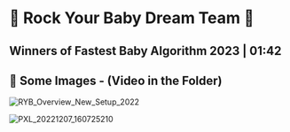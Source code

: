 # 💫 Rock Your Baby Dream Team 💫
## Winners of Fastest Baby Algorithm 2023 | 01:42

## 📌 Some Images - (Video in the Folder)

![RYB_Overview_New_Setup_2022](https://user-images.githubusercontent.com/60662998/229118611-825e8011-301b-4253-8e1b-88743a1291bd.png)

![PXL_20221207_160725210](https://user-images.githubusercontent.com/60662998/229118758-f962d658-d34e-4b85-a2a4-e1596aa1a6b9.jpg)
